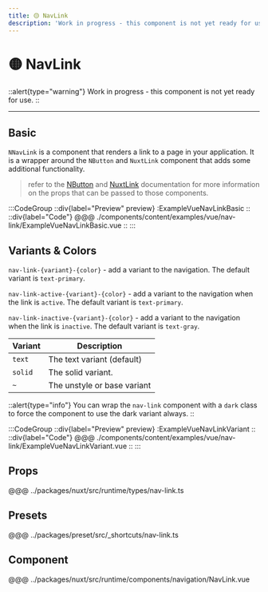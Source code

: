 ```yaml
---
title: 🟡 NavLink
description: 'Work in progress - this component is not yet ready for use.'
---
```


# 🟡 NavLink

::alert{type="warning"}
Work in progress - this component is not yet ready for use.
::

---

## Basic

`NNavLink` is a component that renders a link to a page in your application. It is a wrapper around the `NButton` and `NuxtLink` component that adds some additional functionality. 

> refer to the [NButton](button) and [NuxtLink](link) documentation for more information on the props that can be passed to those components.

:::CodeGroup
::div{label="Preview" preview}
  :ExampleVueNavLinkBasic
::
::div{label="Code"}
@@@ ./components/content/examples/vue/nav-link/ExampleVueNavLinkBasic.vue
::
:::

## Variants & Colors

`nav-link-{variant}-{color}` - add a variant to the navigation. The default variant is `text-primary`.

`nav-link-active-{variant}-{color}` - add a variant to the navigation when the link is `active`. The default variant is `text-primary`.

`nav-link-inactive-{variant}-{color}` - add a variant to the navigation when the link is `inactive`. The default variant is `text-gray`. 

| Variant | Description                 |
| ------- | --------------------------- |
| `text`  | The text variant (default)  |
| `solid` | The solid variant.          |
| `~`     | The unstyle or base variant |

::alert{type="info"}
You can wrap the `nav-link` component with a `dark` class to force the component to use the dark variant always.
::

:::CodeGroup
::div{label="Preview" preview}
  :ExampleVueNavLinkVariant
::
::div{label="Code"}
@@@ ./components/content/examples/vue/nav-link/ExampleVueNavLinkVariant.vue
::
:::

## Props
@@@ ../packages/nuxt/src/runtime/types/nav-link.ts

## Presets
@@@ ../packages/preset/src/_shortcuts/nav-link.ts

## Component
@@@ ../packages/nuxt/src/runtime/components/navigation/NavLink.vue


